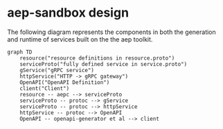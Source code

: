 # aep-sandbox design

The following diagram represents the components in both the generation and
runtime of services built on the the aep toolkit.

```mermaid
graph TD
    resource("resource definitions in resource.proto")
    serviceProto("fully defined service in service.proto")
    gService("gRPC service")
    httpService("HTTP -> gRPC gateway")
    OpenAPI("OpenAPI Definition")
    client("Client")
    resource -- aepc --> serviceProto
    serviceProto -- protoc --> gService
    serviceProto -- protoc --> httpService
    httpService -- protoc --> OpenAPI
    OpenAPI -- openapi-generator et al --> client
```